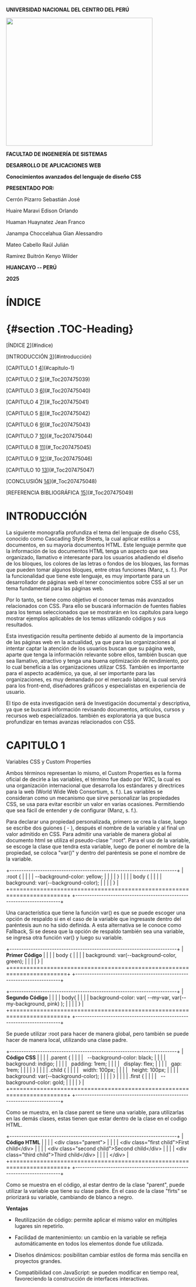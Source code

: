 **UNIVERSIDAD NACIONAL DEL CENTRO DEL PERÚ**

<img width="400" height="350" src="https://upload.wikimedia.org/wikipedia/commons/9/92/Escudo_UNCP.png" />

**FACULTAD DE INGENIERÍA DE SISTEMAS**

**DESARROLLO DE APLICACIONES WEB**

**Conocimientos avanzados del lenguaje de diseño CSS**

**PRESENTADO POR:**

Cerrón Pizarro Sebastián José

Huaire Maravi Edison Orlando

Huaman Huaynatez Jean Franco

Janampa Choccelahua Gian Alessandro

Mateo Cabello Raúl Julián

Ramirez Buitrón Kenyo Wilder

**HUANCAYO -- PERÚ**

**2025**

# ÍNDICE

#  {#section .TOC-Heading}

[ÍNDICE [2](#índice)](#índice)

[INTRODUCCIÓN [3](#introducción)](#introducción)

[CAPITULO 1 [4](#capitulo-1)](#capitulo-1)

[CAPITULO 2 [5](#_Toc207475039)](#_Toc207475039)

[CAPITULO 3 [6](#_Toc207475040)](#_Toc207475040)

[CAPITULO 4 [7](#_Toc207475041)](#_Toc207475041)

[CAPITULO 5 [8](#_Toc207475042)](#_Toc207475042)

[CAPITULO 6 [9](#_Toc207475043)](#_Toc207475043)

[CAPITULO 7 [10](#_Toc207475044)](#_Toc207475044)

[CAPITULO 8 [11](#_Toc207475045)](#_Toc207475045)

[CAPITULO 9 [12](#_Toc207475046)](#_Toc207475046)

[CAPITULO 10 [13](#_Toc207475047)](#_Toc207475047)

[CONCLUSIÓN [14](#_Toc207475048)](#_Toc207475048)

[REFERENCIA BIBLIOGRÁFICA [15](#_Toc207475049)](#_Toc207475049)

# INTRODUCCIÓN

La siguiente monografía profundiza el tema del lenguaje de diseño CSS,
conocido como Cascading Style Sheets, la cual aplicar estilos a
documentos, en su mayoría documentos HTML. Este lenguaje permite que la
información de los documentos HTML tenga un aspecto que sea organizado,
llamativo e interesante para los usuarios añadiendo el diseño de los
bloques, los colores de las letras o fondos de los bloques, las formas
que pueden tomar algunos bloques, entre otras funciones (Manz, s. f.).
Por la funcionalidad que tiene este lenguaje, es muy importante para un
desarrollador de páginas web el tener conocimientos sobre CSS al ser un
tema fundamental para las páginas web.

Por lo tanto, se tiene como objetivo el conocer temas más avanzados
relacionados con CSS. Para ello se buscará información de fuentes
fiables para los temas seleccionados que se mostrarán en los capítulos
para luego mostrar ejemplos aplicables de los temas utilizando códigos y
sus resultados.

Esta investigación resulta pertinente debido al aumento de la
importancia de las páginas web en la actualidad, ya que para las
organizaciones al intentar captar la atención de los usuarios buscan que
su página web, aparte que tenga la información relevante sobre ellos,
también buscan que sea llamativo, atractivo y tenga una buena
optimización de rendimiento, por lo cual beneficia a las organizaciones
utilizar CSS. También es importante para el aspecto académico, ya que,
al ser importante para las organizaciones, es muy demandado por el
mercado laboral, la cual servirá para los front-end, diseñadores
gráficos y especialistas en experiencia de usuario.

El tipo de esta investigación será de Investigación documental y
descriptiva, ya que se buscará información revisando documentos,
artículos, cursos y recursos web especializados. también es exploratoria
ya que busca profundizar en temas avanzas relacionados con CSS.

# CAPITULO 1

Variables CSS y Custom Properties

Ambos términos representan lo mismo, el Custom Properties es la forma
oficial de decirle a las variables, el término fue dado por W3C, la cual
es una organización internacional que desarrolla los estándares y
directrices para la web (World Wide Web Consortium, s. f.). Las
variables se consideran como un mecanismo que sirve personalizar las
propiedades CSS, se usa para evitar escribir un valor en varias
ocasiones. Permitiendo que sea fácil de entender y de configurar (Manz,
s. f.).

Para declarar una propiedad personalizada, primero se crea la clase,
luego se escribe dos guiones ( - ), después el nombre de la variable y
al final un valor admitido en CSS. Para admitir una variable de manera
global al documento html se utiliza el pseudo-clase ":root". Para el uso
de la variable, se escoge la clase que tendra esta variable, luego de
poner el nombre de la propiedad, se coloca "var()" y dentro del
paréntesis se pone el nombre de la variable.

+-----------------------------------------------------------------------+
| :root {                                                               |
|                                                                       |
| \--background-color: yellow;                                          |
|                                                                       |
| }                                                                     |
|                                                                       |
| body {                                                                |
|                                                                       |
| background: var(\--background-color);                                 |
|                                                                       |
| }                                                                     |
+=======================================================================+
+-----------------------------------------------------------------------+

Una característica que tiene la función var() es que se puede escoger
una opción de respaldo si en el caso de la variable que ingresaste
dentro del paréntesis aun no ha sido definida. A esta alternativa se le
conoce como Fallback, Si se desea que la opción de respaldo también sea
una variable, se ingresa otra función var() y luego su variable.

+-----------------------------------------------------------------------+
| **Primer Código**                                                     |
|                                                                       |
| body {                                                                |
|                                                                       |
| background: var(\--background-color, green);                          |
|                                                                       |
| }                                                                     |
+=======================================================================+
+-----------------------------------------------------------------------+

+-----------------------------------------------------------------------+
| **Segundo Código**                                                    |
|                                                                       |
| body{                                                                 |
|                                                                       |
| background-color: var( \--my-var, var(\--my-background, pink) );      |
|                                                                       |
| }                                                                     |
+=======================================================================+
+-----------------------------------------------------------------------+

Se puede utilizar :root para hacer de manera global, pero también se
puede hacer de manera local, utilizando una clase padre.

+-----------------------------------------------------------------------+
| **Código CSS**                                                        |
|                                                                       |
| .parent {                                                             |
|                                                                       |
|   \--background-color: black;                                         |
|                                                                       |
|   background: indigo;                                                 |
|                                                                       |
|   padding: 1rem;                                                      |
|                                                                       |
|   display: flex;                                                      |
|                                                                       |
|   gap: 1rem;                                                          |
|                                                                       |
| }                                                                     |
|                                                                       |
| .child {                                                              |
|                                                                       |
|   width: 100px;                                                       |
|                                                                       |
|   height: 100px;                                                      |
|                                                                       |
|   background: var(\--background-color);                               |
|                                                                       |
| }                                                                     |
|                                                                       |
| .first {                                                              |
|                                                                       |
|   \--background-color: gold;                                          |
|                                                                       |
| }                                                                     |
+=======================================================================+
+-----------------------------------------------------------------------+

Como se muestra, en la clase parent se tiene una variable, para
utilizarlas en las demás clases, estas tienen que estar dentro de la
clase en el codigo HTML.

+-----------------------------------------------------------------------+
| **Código HTML**                                                       |
|                                                                       |
| \<div class=\"parent\"\>                                              |
|                                                                       |
| \<div class=\"first child\"\>First child\</div\>                      |
|                                                                       |
| \<div class=\"second child\"\>Second child\</div\>                    |
|                                                                       |
| \<div class=\"third child\"\>Third child\</div\>                      |
|                                                                       |
| \</div\>                                                              |
+=======================================================================+
+-----------------------------------------------------------------------+

Como se muestra en el código, al estar dentro de la clase "parent",
puede utilizar la variable que tiene su clase padre. En el caso de la
clase "firts" se priorizará su variable, cambiando de blanco a negro.

**Ventajas**

-   Reutilización de código: permite aplicar el mismo valor en múltiples
    lugares sin repetirlo.

-   Facilidad de mantenimiento: un cambio en la variable se refleja
    automáticamente en todos los elementos donde fue utilizada.

-   Diseños dinámicos: posibilitan cambiar estilos de forma más sencilla
    en proyectos grandes.

-   Compatibilidad con JavaScript: se pueden modificar en tiempo real,
    favoreciendo la construcción de interfaces interactivas.
